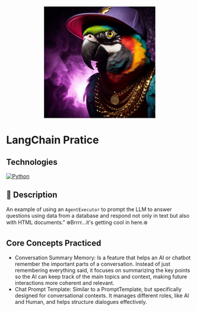 <p align="center">
   <img src="https://github.com/AishaEvering/LangChain_Practice_Agents/blob/main/parrot.jpeg" alt="PyTorch Logo" width="auto" height="300">
</p>

# LangChain Pratice

## Technologies
[![Python](https://img.shields.io/badge/python-3670A0?style=for-the-badge&logo=python&logoColor=ffdd54)](https://www.python.org/)

## 📃 Description

An example of using an `AgentExecutor` to prompt the LLM to answer questions using data from a database and respond not only in text but also with HTML documents."  ❄️Brrrr...it's getting cool in here.❄️

## Core Concepts Practiced
- Conversation Summary Memory: Is a feature that helps an AI or chatbot remember the important parts of a conversation. Instead of just remembering everything said, it focuses on summarizing the key points so the AI can keep track of the main topics and context, making future interactions more coherent and relevant.
- Chat Prompt Template: Similar to a PromptTemplate, but specifically designed for conversational contexts. It manages different roles, like AI and Human, and helps structure dialogues effectively.
